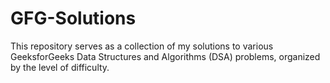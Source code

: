 # GFG-Solutions
This repository serves as a collection of my solutions to various GeeksforGeeks Data Structures and Algorithms (DSA) problems, organized by the level of difficulty. 
